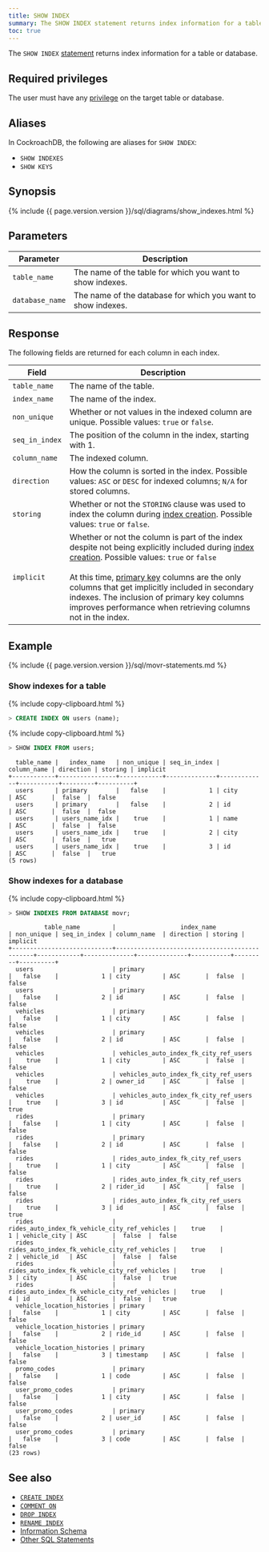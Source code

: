 ```yaml
---
title: SHOW INDEX
summary: The SHOW INDEX statement returns index information for a table or database.
toc: true
---
```


The `SHOW INDEX` [statement](sql-statements.html) returns index information for a table or database.


## Required privileges

The user must have any [privilege](authorization.html#assign-privileges) on the target table or database.

## Aliases

In CockroachDB, the following are aliases for `SHOW INDEX`:

- `SHOW INDEXES`
- `SHOW KEYS`

## Synopsis

<div>
  {%  include {{  page.version.version  }}/sql/diagrams/show_indexes.html %}
</div>

## Parameters

Parameter | Description
----------|------------
`table_name` | The name of the table for which you want to show indexes.
`database_name` | The name of the database for which you want to show indexes.

## Response

The following fields are returned for each column in each index.

Field | Description
----------|------------
`table_name` | The name of the table.
`index_name` | The name of the index.
`non_unique` | Whether or not values in the indexed column are unique. Possible values: `true` or `false`.
`seq_in_index` | The position of the column in the index, starting with 1.
`column_name` | The indexed column.
`direction` | How the column is sorted in the index. Possible values: `ASC` or `DESC` for indexed columns; `N/A` for stored columns.
`storing` | Whether or not the `STORING` clause was used to index the column during [index creation](create-index.html). Possible values: `true` or `false`.
`implicit` | Whether or not the column is part of the index despite not being explicitly included during [index creation](create-index.html). Possible values: `true` or `false`<br><br>At this time, [primary key](primary-key.html) columns are the only columns that get implicitly included in secondary indexes. The inclusion of primary key columns improves performance when retrieving columns not in the index.

## Example

{%  include {{ page.version.version }}/sql/movr-statements.md %}

### Show indexes for a table

{%  include copy-clipboard.html %}
~~~ sql
> CREATE INDEX ON users (name);
~~~

{%  include copy-clipboard.html %}
~~~ sql
> SHOW INDEX FROM users;
~~~

~~~
  table_name |   index_name   | non_unique | seq_in_index | column_name | direction | storing | implicit
+------------+----------------+------------+--------------+-------------+-----------+---------+----------+
  users      | primary        |   false    |            1 | city        | ASC       |  false  |  false
  users      | primary        |   false    |            2 | id          | ASC       |  false  |  false
  users      | users_name_idx |    true    |            1 | name        | ASC       |  false  |  false
  users      | users_name_idx |    true    |            2 | city        | ASC       |  false  |   true
  users      | users_name_idx |    true    |            3 | id          | ASC       |  false  |   true
(5 rows)
~~~

### Show indexes for a database

{%  include copy-clipboard.html %}
~~~ sql
> SHOW INDEXES FROM DATABASE movr;
~~~

~~~
          table_name         |                  index_name                   | non_unique | seq_in_index | column_name  | direction | storing | implicit
+----------------------------+-----------------------------------------------+------------+--------------+--------------+-----------+---------+----------+
  users                      | primary                                       |   false    |            1 | city         | ASC       |  false  |  false
  users                      | primary                                       |   false    |            2 | id           | ASC       |  false  |  false
  vehicles                   | primary                                       |   false    |            1 | city         | ASC       |  false  |  false
  vehicles                   | primary                                       |   false    |            2 | id           | ASC       |  false  |  false
  vehicles                   | vehicles_auto_index_fk_city_ref_users         |    true    |            1 | city         | ASC       |  false  |  false
  vehicles                   | vehicles_auto_index_fk_city_ref_users         |    true    |            2 | owner_id     | ASC       |  false  |  false
  vehicles                   | vehicles_auto_index_fk_city_ref_users         |    true    |            3 | id           | ASC       |  false  |   true
  rides                      | primary                                       |   false    |            1 | city         | ASC       |  false  |  false
  rides                      | primary                                       |   false    |            2 | id           | ASC       |  false  |  false
  rides                      | rides_auto_index_fk_city_ref_users            |    true    |            1 | city         | ASC       |  false  |  false
  rides                      | rides_auto_index_fk_city_ref_users            |    true    |            2 | rider_id     | ASC       |  false  |  false
  rides                      | rides_auto_index_fk_city_ref_users            |    true    |            3 | id           | ASC       |  false  |   true
  rides                      | rides_auto_index_fk_vehicle_city_ref_vehicles |    true    |            1 | vehicle_city | ASC       |  false  |  false
  rides                      | rides_auto_index_fk_vehicle_city_ref_vehicles |    true    |            2 | vehicle_id   | ASC       |  false  |  false
  rides                      | rides_auto_index_fk_vehicle_city_ref_vehicles |    true    |            3 | city         | ASC       |  false  |   true
  rides                      | rides_auto_index_fk_vehicle_city_ref_vehicles |    true    |            4 | id           | ASC       |  false  |   true
  vehicle_location_histories | primary                                       |   false    |            1 | city         | ASC       |  false  |  false
  vehicle_location_histories | primary                                       |   false    |            2 | ride_id      | ASC       |  false  |  false
  vehicle_location_histories | primary                                       |   false    |            3 | timestamp    | ASC       |  false  |  false
  promo_codes                | primary                                       |   false    |            1 | code         | ASC       |  false  |  false
  user_promo_codes           | primary                                       |   false    |            1 | city         | ASC       |  false  |  false
  user_promo_codes           | primary                                       |   false    |            2 | user_id      | ASC       |  false  |  false
  user_promo_codes           | primary                                       |   false    |            3 | code         | ASC       |  false  |  false
(23 rows)
~~~

## See also

- [`CREATE INDEX`](create-index.html)
- [`COMMENT ON`](comment-on.html)
- [`DROP INDEX`](drop-index.html)
- [`RENAME INDEX`](rename-index.html)
- [Information Schema](information-schema.html)
- [Other SQL Statements](sql-statements.html)
